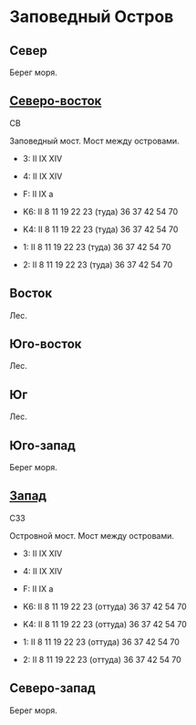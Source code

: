# Заповедный Остров

## Север

Берег моря.

## [Северо-восток](./15620045.md)

СВ

Заповедный мост.
Мост между островами.

* 3:    II  IX  XIV
* 4:    II  IX  XIV
* F:    II  IX
        a

* K6:   II
        8   11  19  22  23 (туда)   36  37  42  54  70
* K4:   II
        8   11  19  22  23 (туда)   36  37  42  54  70
* 1:    II
        8   11  19  22  23 (туда)   36  37  42  54  70
* 2:    II
        8   11  19  22  23 (туда)   36  37  42  54  70

## Восток

Лес.

## Юго-восток

Лес.

## Юг

Лес.

## Юго-запад

Берег моря.

## [Запад](./15550050.md)

СЗЗ

Островной мост.
Мост между островами.

* 3:    II  IX  XIV
* 4:    II  IX  XIV
* F:    II  IX
        a

* K6:   II
        8   11  19  22  23 (оттуда) 36  37  42  54  70
* K4:   II
        8   11  19  22  23 (оттуда) 36  37  42  54  70
* 1:    II
        8   11  19  22  23 (оттуда) 36  37  42  54  70
* 2:    II
        8   11  19  22  23 (оттуда) 36  37  42  54  70

## Северо-запад

Берег моря.
